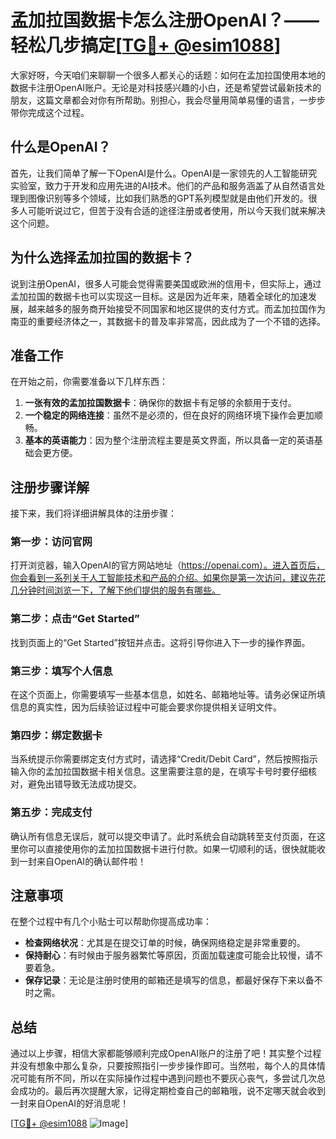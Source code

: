 # 孟加拉国数据卡怎么注册OpenAI？——轻松几步搞定[[TG💪+ @esim1088](https://t.me/s/esim1088)]

大家好呀，今天咱们来聊聊一个很多人都关心的话题：如何在孟加拉国使用本地的数据卡注册OpenAI账户。无论是对科技感兴趣的小白，还是希望尝试最新技术的朋友，这篇文章都会对你有所帮助。别担心，我会尽量用简单易懂的语言，一步步带你完成这个过程。

## 什么是OpenAI？

首先，让我们简单了解一下OpenAI是什么。OpenAI是一家领先的人工智能研究实验室，致力于开发和应用先进的AI技术。他们的产品和服务涵盖了从自然语言处理到图像识别等多个领域，比如我们熟悉的GPT系列模型就是由他们开发的。很多人可能听说过它，但苦于没有合适的途径注册或者使用，所以今天我们就来解决这个问题。

## 为什么选择孟加拉国的数据卡？

说到注册OpenAI，很多人可能会觉得需要美国或欧洲的信用卡，但实际上，通过孟加拉国的数据卡也可以实现这一目标。这是因为近年来，随着全球化的加速发展，越来越多的服务商开始接受不同国家和地区提供的支付方式。而孟加拉国作为南亚的重要经济体之一，其数据卡的普及率非常高，因此成为了一个不错的选择。

## 准备工作

在开始之前，你需要准备以下几样东西：

1. **一张有效的孟加拉国数据卡**：确保你的数据卡有足够的余额用于支付。
2. **一个稳定的网络连接**：虽然不是必须的，但在良好的网络环境下操作会更加顺畅。
3. **基本的英语能力**：因为整个注册流程主要是英文界面，所以具备一定的英语基础会更方便。

## 注册步骤详解

接下来，我们将详细讲解具体的注册步骤：

### 第一步：访问官网

打开浏览器，输入OpenAI的官方网站地址（https://openai.com）。进入首页后，你会看到一系列关于人工智能技术和产品的介绍。如果你是第一次访问，建议先花几分钟时间浏览一下，了解下他们提供的服务有哪些。

### 第二步：点击“Get Started”

找到页面上的“Get Started”按钮并点击。这将引导你进入下一步的操作界面。

### 第三步：填写个人信息

在这个页面上，你需要填写一些基本信息，如姓名、邮箱地址等。请务必保证所填信息的真实性，因为后续验证过程中可能会要求你提供相关证明文件。

### 第四步：绑定数据卡

当系统提示你需要绑定支付方式时，请选择“Credit/Debit Card”，然后按照指示输入你的孟加拉国数据卡相关信息。这里需要注意的是，在填写卡号时要仔细核对，避免出错导致无法成功提交。

### 第五步：完成支付

确认所有信息无误后，就可以提交申请了。此时系统会自动跳转至支付页面，在这里你可以直接使用你的孟加拉国数据卡进行付款。如果一切顺利的话，很快就能收到一封来自OpenAI的确认邮件啦！

## 注意事项

在整个过程中有几个小贴士可以帮助你提高成功率：

- **检查网络状况**：尤其是在提交订单的时候，确保网络稳定是非常重要的。
- **保持耐心**：有时候由于服务器繁忙等原因，页面加载速度可能会比较慢，请不要着急。
- **保存记录**：无论是注册时使用的邮箱还是填写的信息，都最好保存下来以备不时之需。

## 总结

通过以上步骤，相信大家都能够顺利完成OpenAI账户的注册了吧！其实整个过程并没有想象中那么复杂，只要按照指引一步步操作即可。当然啦，每个人的具体情况可能有所不同，所以在实际操作过程中遇到问题也不要灰心丧气，多尝试几次总会成功的。最后再次提醒大家，记得定期检查自己的邮箱哦，说不定哪天就会收到一封来自OpenAI的好消息呢！

[[TG💪+ @esim1088](https://t.me/s/esim1088) ![Image](https://i.postimg.cc/4NQfJmqS/Snipaste-2025-05-13-00-14-12.png)]